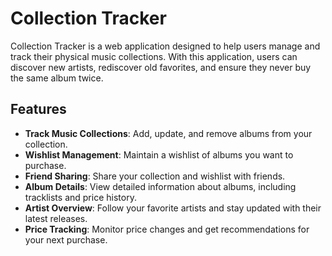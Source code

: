 # Collection Tracker

Collection Tracker is a web application designed to help users manage and track their physical music collections. With this application, users can discover new artists, rediscover old favorites, and ensure they never buy the same album twice.

## Features

- **Track Music Collections**: Add, update, and remove albums from your collection.
- **Wishlist Management**: Maintain a wishlist of albums you want to purchase.
- **Friend Sharing**: Share your collection and wishlist with friends.
- **Album Details**: View detailed information about albums, including tracklists and price history.
- **Artist Overview**: Follow your favorite artists and stay updated with their latest releases.
- **Price Tracking**: Monitor price changes and get recommendations for your next purchase.

